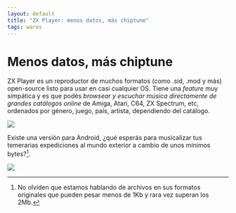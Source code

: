 ```yaml
---
layout: default
title: "ZX Player: menos datos, más chiptune"
tags: wares
---
```


# Menos datos, más chiptune

ZX Player es un reproductor de muchos formatos (como .sid, .mod y más) open-source listo para usar en casi cualquier OS. Tiene una *feature* muy simpática y es que podés *browsear y escuchar música directamente de grandes catálogos online* de Amiga, Atari, C64, ZX Spectrum, etc, ordenados por género, juego, país, artista, dependiendo del catálogo.

![](https://www.xda-developers.com/files/2014/05/chiptooons.png)

Existe una versión para Android, ¿qué esperás para musicalizar tus temerarias expediciones al mundo exterior a cambio de unos mínimos bytes?[^1].

![](https://lh3.googleusercontent.com/Jd7tqZUSgBsun_k4ozQKDZPfzrxSUbbwHwu__3dIPDpU0yizgTMWJOSGGZ6vuOyaqv4l=h310)

[^1]: No olviden que estamos hablando de archivos en sus formatos originales que pueden pesar menos de 1Kb y rara vez superan los 2Mb.